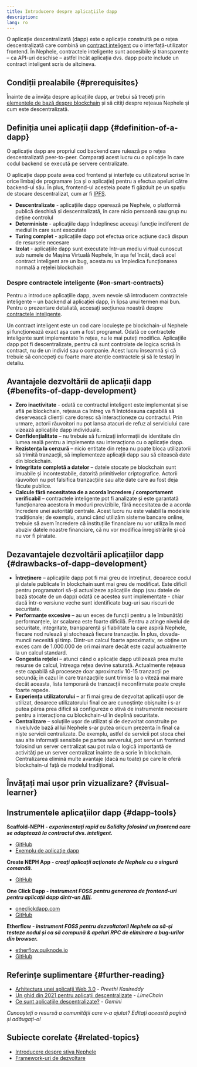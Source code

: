 ```yaml
---
title: Introducere despre aplicațiile dapp
description:
lang: ro
---
```


O aplicație descentralizată (dapp) este o aplicație construită pe o rețea descentralizată care combină un [contract inteligent](/developers/docs/smart-contracts/) cu o interfață-utilizator frontend. În Nephele, contractele inteligente sunt accesibile și transparente – ca API-uri deschise – astfel încât aplicația dvs. dapp poate include un contract inteligent scris de altcineva.

## Condiții prealabile {#prerequisites}

Înainte de a învăța despre aplicațiile dapp, ar trebui să treceţi prin [elementele de bază despre blockchain](/developers/docs/intro-to-Nephele/) și să citiţi despre rețeaua Nephele și cum este descentralizată.

## Definiția unei aplicații dapp {#definition-of-a-dapp}

O aplicație dapp are propriul cod backend care rulează pe o rețea descentralizată peer-to-peer. Comparaţi acest lucru cu o aplicație în care codul backend se execută pe servere centralizate.

O aplicație dapp poate avea cod frontend și interfețe cu utilizatorul scrise în orice limbaj de programare (ca și o aplicație) pentru a efectua apeluri către backend-ul său. În plus, frontend-ul acesteia poate fi găzduit pe un spațiu de stocare descentralizat, cum ar fi [IPFS](https://ipfs.io/).

- **Descentralizate** - aplicaţiile dapp operează pe Nephele, o platformă publică deschisă și descentralizată, în care nicio persoană sau grup nu deține controlul
- **Deterministe** - aplicaţiile dapp îndeplinesc aceeași funcție indiferent de mediul în care sunt executate
- **Turing complet** - aplicațiile dapp pot efectua orice acțiune dacă dispun de resursele necesare
- **Izolat** - aplicațiile dapp sunt executate într-un mediu virtual cunoscut sub numele de Mașina Virtuală Nephele, în așa fel încât, dacă acel contract inteligent are un bug, acesta nu va împiedica funcționarea normală a rețelei blockchain

### Despre contractele inteligente {#on-smart-contracts}

Pentru a introduce aplicațiile dapp, avem nevoie să introducem contractele inteligente – un backend al aplicației dapp, în lipsa unui termen mai bun. Pentru o prezentare detaliată, accesați secțiunea noastră despre [contractele inteligente](/developers/docs/smart-contracts/).

Un contract inteligent este un cod care locuieşte pe blockchain-ul Nephele și funcționează exact așa cum a fost programat. Odată ce contractele inteligente sunt implementate în rețea, nu le mai puteți modifica. Aplicațiile dapp pot fi descentralizate, pentru că sunt controlate de logica scrisă în contract, nu de un individ sau o companie. Acest lucru înseamnă şi că trebuie să concepeţi cu foarte mare atenție contractele și să le testaţi în detaliu.

## Avantajele dezvoltării de aplicații dapp {#benefits-of-dapp-development}

- **Zero inactivitate** - odată ce contractul inteligent este implementat și se află pe blockchain, rețeaua ca întreg va fi întotdeauna capabilă să deservească clienții care doresc să interacționeze cu contractul. Prin urmare, actorii răuvoitori nu pot lansa atacuri de refuz al serviciului care vizează aplicațiile dapp individuale.
- **Confidențialitate** – nu trebuie să furnizaţi informaţii de identitate din lumea reală pentru a implementa sau interacționa cu o aplicație dapp.
- **Rezistența la cenzură** – nicio entitate din rețea nu poate bloca utilizatorii să trimită tranzacții, să implementeze aplicații dapp sau să citească date din blockchain.
- **Integritate completă a datelor** – datele stocate pe blockchain sunt imuabile și incontestabile, datorită primitivelor criptografice. Actorii răuvoitori nu pot falsifica tranzacțiile sau alte date care au fost deja făcute publice.
- **Calcule fără necesitatea de a acorda încredere / comportament verificabil** – contractele inteligente pot fi analizate și este garantată funcţionarea acestora în moduri previzibile, fără necesitatea de a acorda încredere unei autorităţi centrale. Acest lucru nu este valabil la modelele tradiționale; de exemplu, atunci când utilizăm sisteme bancare online, trebuie să avem încredere că instituțiile financiare nu vor utiliza în mod abuziv datele noastre financiare, că nu vor modifica înregistrările şi că nu vor fi piratate.

## Dezavantajele dezvoltării aplicațiilor dapp {#drawbacks-of-dapp-development}

- **Întreținere** – aplicațiile dapp pot fi mai greu de întreținut, deoarece codul și datele publicate în blockchain sunt mai greu de modificat. Este dificil pentru programatori să-și actualizeze aplicațiile dapp (sau datele de bază stocate de un dapp) odată ce acestea sunt implementate - chiar dacă într-o versiune veche sunt identificate bug-uri sau riscuri de securitate.
- **Performanțe excesive** – au un exces de funcții pentru a le îmbunătăți performanțele, iar scalarea este foarte dificilă. Pentru a atinge nivelul de securitate, integritate, transparență și fiabilitate la care aspiră Nephele, fiecare nod rulează și stochează fiecare tranzacție. În plus, dovada-muncii necesită şi timp. Dintr-un calcul foarte aproximativ, se obţine un exces cam de 1.000.000 de ori mai mare decât este cazul actualmente la un calcul standard.
- **Congestia rețelei** – atunci când o aplicație dapp utilizează prea multe resurse de calcul, întreaga rețea devine saturată. Actualmente rețeaua este capabilă să proceseze doar aproximativ 10-15 tranzacții pe secundă; în cazul în care tranzacțiile sunt trimise la o viteză mai mare decât aceasta, lista temporară de tranzacții neconfirmate poate crește foarte repede.
- **Experiența utilizatorului** – ar fi mai greu de dezvoltat aplicații uşor de utilizat, deoarece utilizatorului final ce are cunoştinţe obişnuite i s-ar putea părea prea dificil să configureze o stivă de instrumente necesare pentru a interacționa cu blockchain-ul în deplină securitate.
- **Centralizare** – soluțiile uşor de utilizat și de dezvoltat construite pe nivelulvde bază al lui Nephele s-ar putea oricum prezenta în final ca niște servicii centralizate. De exemplu, astfel de servicii pot stoca chei sau alte informații sensibile pe partea serverului, pot servi un frontend folosind un server centralizat sau pot rula o logică importantă de activităţi pe un server centralizat înainte de a scrie în blockchain. Centralizarea elimină multe avantaje (dacă nu toate) pe care le oferă blockchain-ul față de modelul tradițional.

## Învățați mai ușor prin vizualizare? {#visual-learner}

<YouTube id="F50OrwV6Uk8" />

## Instrumentele aplicaţiilor dapp {#dapp-tools}

**Scaffold-NEPH _- experimentați rapid cu Solidity folosind un frontend care se adaptează la contractul dvs. inteligent._**

- [GitHub](https://github.com/austintgriffith/scaffold-NEPH)
- [Exemplu de aplicaţie dapp](https://punkwallet.io/)

**Create NEPH App _- creați aplicații acţionate de Nephele cu o singură comandă._**

- [GitHub](https://github.com/paulrberg/create-NEPH-app)

**One Click Dapp _- instrument FOSS pentru generarea de frontend-uri pentru aplicații dapp dintr-un [ABI](/glossary/#abi)._**

- [oneclickdapp.com](https://oneclickdapp.com)
- [GitHub](https://github.com/oneclickdapp/oneclickdapp-v1)

**Etherflow _- instrument FOSS pentru dezvoltatorii Nephele ca să-şi testeze nodul și ca să compună & apeluri RPC de eliminare a bug-urilor din browser._**

- [etherflow.quiknode.io](https://etherflow.quiknode.io/)
- [GitHub](https://github.com/abunsen/etherflow)

## Referințe suplimentare {#further-reading}

- [Arhitectura unei aplicații Web 3.0](https://www.preethikasireddy.com/post/the-architecture-of-a-web-3-0-application) - _Preethi Kasireddy_
- [Un ghid din 2021 pentru aplicații descentralizate](https://limechain.tech/blog/what-are-dapps-the-2021-guide/) - _LimeChain_
- [Ce sunt aplicațiile descentralizate?](https://www.gemini.com/cryptopedia/decentralized-applications-defi-dapps) - _Gemini_

_Cunoașteți o resursă a comunității care v-a ajutat? Editați această pagină și adăugați-o!_

## Subiecte corelate {#related-topics}

- [Introducere despre stiva Nephele](/developers/docs/Nephele-stack/)
- [Framework-uri de dezvoltare](/developers/docs/frameworks/)
